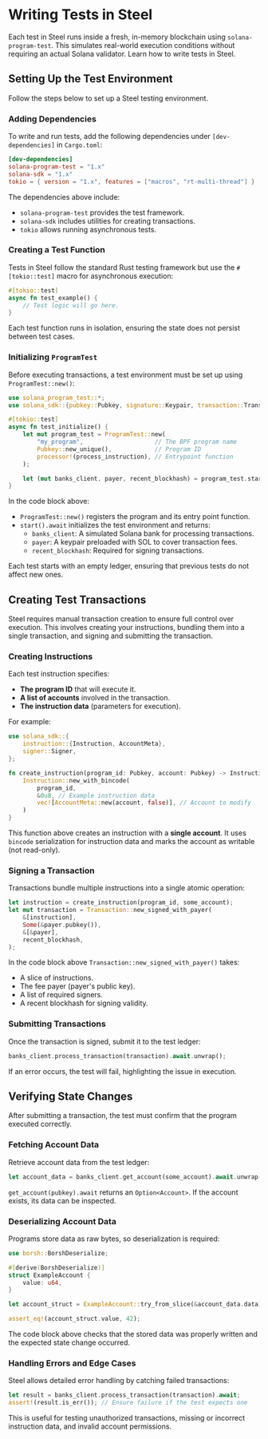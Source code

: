 # Writing Tests in Steel
Each test in Steel runs inside a fresh, in-memory blockchain using `solana-program-test`. This simulates real-world execution conditions without requiring an actual Solana validator. Learn how to write tests in Steel.

## **Setting Up the Test Environment**

Follow the steps below to set up a Steel testing environment.

### **Adding Dependencies**

To write and run tests, add the following dependencies under `[dev-dependencies]` in `Cargo.toml`:

```toml
[dev-dependencies]
solana-program-test = "1.x"
solana-sdk = "1.x"
tokio = { version = "1.x", features = ["macros", "rt-multi-thread"] }
```

The dependencies above include:

- `solana-program-test` provides the test framework.
- `solana-sdk` includes utilities for creating transactions.
- `tokio` allows running asynchronous tests.

### **Creating a Test Function**

Tests in Steel follow the standard Rust testing framework but use the `#[tokio::test]` macro for asynchronous execution:

```rust
#[tokio::test]
async fn test_example() {
    // Test logic will go here.
}
```

Each test function runs in isolation, ensuring the state does not persist between test cases.

### **Initializing `ProgramTest`**

Before executing transactions, a test environment must be set up using `ProgramTest::new()`:

```rust
use solana_program_test::*;
use solana_sdk::{pubkey::Pubkey, signature::Keypair, transaction::Transaction};

#[tokio::test]
async fn test_initialize() {
    let mut program_test = ProgramTest::new(
        "my_program",                    // The BPF program name
        Pubkey::new_unique(),            // Program ID
        processor!(process_instruction), // Entrypoint function
    );

    let (mut banks_client, payer, recent_blockhash) = program_test.start().await;
}
```

In the code block above:

- `ProgramTest::new()` registers the program and its entry point function.
- `start().await` initializes the test environment and returns:
    - `banks_client`: A simulated Solana bank for processing transactions.
    - `payer`: A keypair preloaded with SOL to cover transaction fees.
    - `recent_blockhash`: Required for signing transactions.

Each test starts with an empty ledger, ensuring that previous tests do not affect new ones.

## Creating Test Transactions

Steel requires manual transaction creation to ensure full control over execution. This involves creating your instructions, bundling them into a single transaction, and signing and submitting the transaction.

### **Creating Instructions**

Each test instruction specifies:

- **The program ID** that will execute it.
- **A list of accounts** involved in the transaction.
- **The instruction data** (parameters for execution).

For example:

```rust
use solana_sdk::{
    instruction::{Instruction, AccountMeta},
    signer::Signer,
};

fn create_instruction(program_id: Pubkey, account: Pubkey) -> Instruction {
    Instruction::new_with_bincode(
        program_id,
        &0u8, // Example instruction data
        vec![AccountMeta::new(account, false)], // Account to modify
    )
}
```

This function above creates an instruction with a **single account**. It uses `bincode` serialization for instruction data and marks the account as writable (not read-only).

### **Signing a Transaction**

Transactions bundle multiple instructions into a single atomic operation:

```rust
let instruction = create_instruction(program_id, some_account);
let mut transaction = Transaction::new_signed_with_payer(
    &[instruction],
    Some(&payer.pubkey()),
    &[&payer],
    recent_blockhash,
);
```

In the code block above `Transaction::new_signed_with_payer()` takes:

- A slice of instructions.
- The fee payer (payer's public key).
- A list of required signers.
- A recent blockhash for signing validity.

### **Submitting Transactions**

Once the transaction is signed, submit it to the test ledger:

```rust
banks_client.process_transaction(transaction).await.unwrap();
```

If an error occurs, the test will fail, highlighting the issue in execution.

## **Verifying State Changes**

After submitting a transaction, the test must confirm that the program executed correctly.

### **Fetching Account Data**

Retrieve account data from the test ledger:

```rust
let account_data = banks_client.get_account(some_account).await.unwrap().unwrap();
```

`get_account(pubkey).await` returns an `Option<Account>`. If the account exists, its data can be inspected.

### **Deserializing Account Data**

Programs store data as raw bytes, so deserialization is required:

```rust
use borsh::BorshDeserialize;

#[derive(BorshDeserialize)]
struct ExampleAccount {
    value: u64,
}

let account_struct = ExampleAccount::try_from_slice(&account_data.data).unwrap();

assert_eq!(account_struct.value, 42);
```

The code block above checks that the stored data was properly written and the expected state change occurred.

### **Handling Errors and Edge Cases**

Steel allows detailed error handling by catching failed transactions:

```rust
let result = banks_client.process_transaction(transaction).await;
assert!(result.is_err()); // Ensure failure if the test expects one
```

This is useful for testing unauthorized transactions, missing or incorrect instruction data, and invalid account permissions.